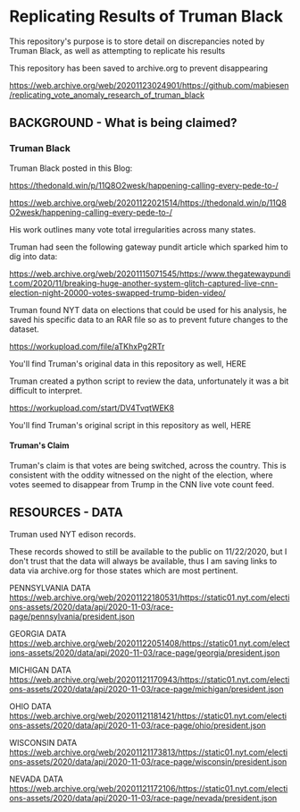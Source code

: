 # Replicating Results of Truman Black
This repository's purpose is to store detail on discrepancies noted by Truman Black, as well as attempting to replicate his results

This repository has been saved to archive.org to prevent disappearing

https://web.archive.org/web/20201123024901/https://github.com/mabiesen/replicating_vote_anomaly_research_of_truman_black

## BACKGROUND - What is being claimed?

### Truman Black

Truman Black posted in this Blog:

https://thedonald.win/p/11Q8O2wesk/happening-calling-every-pede-to-/

https://web.archive.org/web/20201122021514/https://thedonald.win/p/11Q8O2wesk/happening-calling-every-pede-to-/

His work outlines many vote total irregularities across many states.  

Truman had seen the following gateway pundit article which sparked him to dig into data:

https://web.archive.org/web/20201115071545/https://www.thegatewaypundit.com/2020/11/breaking-huge-another-system-glitch-captured-live-cnn-election-night-20000-votes-swapped-trump-biden-video/

Truman found NYT data on elections that could be used for his analysis, he saved his specific data to an RAR file so as to prevent future changes to the dataset.

https://workupload.com/file/aTKhxPg2RTr

You'll find Truman's original data in this repository as well, HERE

Truman created a python script to review the data, unfortunately it was a bit difficult to interpret.

https://workupload.com/start/DV4TvqtWEK8

You'll find Truman's original script in this repository as well, HERE

#### Truman's Claim

Truman's claim is that votes are being switched, across the country.  This is consistent with the oddity witnessed on the night of the election, where votes seemed to disappear from Trump in the CNN live vote count feed.

## RESOURCES - DATA

Truman used NYT edison records.

These records showed to still be available to the public on 11/22/2020, but I don't trust that the data will always be available, thus I am saving links to data via archive.org for those states which are most pertinent.

PENNSYLVANIA DATA
https://web.archive.org/web/20201122180531/https://static01.nyt.com/elections-assets/2020/data/api/2020-11-03/race-page/pennsylvania/president.json

GEORGIA DATA
https://web.archive.org/web/20201122051408/https://static01.nyt.com/elections-assets/2020/data/api/2020-11-03/race-page/georgia/president.json

MICHIGAN DATA
https://web.archive.org/web/20201121170943/https://static01.nyt.com/elections-assets/2020/data/api/2020-11-03/race-page/michigan/president.json

OHIO DATA
https://web.archive.org/web/20201121181421/https://static01.nyt.com/elections-assets/2020/data/api/2020-11-03/race-page/ohio/president.json

WISCONSIN DATA
https://web.archive.org/web/20201121173813/https://static01.nyt.com/elections-assets/2020/data/api/2020-11-03/race-page/wisconsin/president.json

NEVADA DATA
https://web.archive.org/web/20201121172106/https://static01.nyt.com/elections-assets/2020/data/api/2020-11-03/race-page/nevada/president.json

